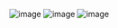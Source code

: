 ![image](https://github.com/hiuifdsfbsd/sdhgsdhuf/assets/165747353/0bf36870-c67b-4f7f-b026-1095ce326d54)
![image](https://github.com/hiuifdsfbsd/sdhgsdhuf/assets/165747353/ab9e90b5-db5f-47bb-a701-32f3337430d6)
![image](https://github.com/hiuifdsfbsd/sdhgsdhuf/assets/165747353/f28d0f60-5068-4a7e-b4a2-f37ad84e03a4)

